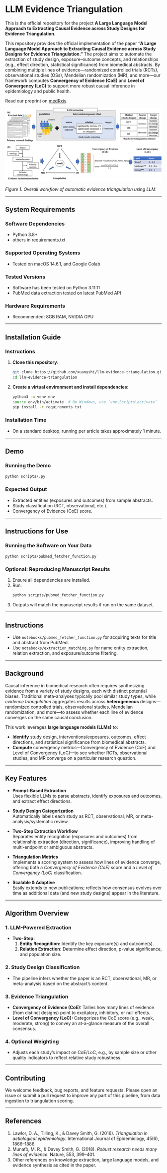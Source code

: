 # LLM Evidence Triangulation

This is the official repository for the project **A Large Language Model Approach to Extracting Causal Evidence across Study Designs for Evidence Triangulation**.

This repository provides the official implementation of the paper **“A Large Language Model Approach to Extracting Causal Evidence across Study Designs for Evidence Triangulation.”** The project aims to automate the extraction of study design, exposure–outcome concepts, and relationships (e.g., effect direction, statistical significance) from biomedical abstracts. By combining multiple lines of evidence—randomized controlled trials (RCTs), observational studies (OSs), Mendelian randomization (MR), and more—our framework computes **Convergency of Evidence (CoE)** and **Level of Convergency (LoC)** to support more robust causal inference in epidemiology and public health.

Read our preprint on [medRxiv](https://www.medrxiv.org/content/10.1101/2024.03.18.24304457v3).

![Figure 1](figures/figure_1.png)

*Figure 1. Overall workflow of automatic evidence triangulation using LLM.*

---

## System Requirements

### Software Dependencies
- Python 3.8+
- others in requirements.txt

### Supported Operating Systems
- Tested on macOS 14.6.1, and Google Colab

### Tested Versions
- Software has been tested on Python 3.11.11
- PubMed data extraction tested on latest PubMed API

### Hardware Requirements
- Recommended: 8GB RAM, NVIDIA GPU 

---

## Installation Guide

### Instructions
1. **Clone this repository**:
   ```bash
   git clone https://github.com/xuanyshi/llm-evidence-triangulation.git
   cd llm-evidence-triangulation
   ```
2. **Create a virtual environment and install dependencies**:
   ```bash
   python3 -m venv env
   source env/bin/activate  # On Windows, use `env\Scripts\activate`
   pip install -r requirements.txt
   ```

### Installation Time
- On a standard desktop, running per article takes approximately 1 minute.

---

## Demo

### Running the Demo
```bash
python scripts/.py
```

### Expected Output
- Extracted entities (exposures and outcomes) from sample abstracts.
- Study classification (RCT, observational, etc.).
- Convergency of Evidence (CoE) score.


---

## Instructions for Use

### Running the Software on Your Data
```bash
python scripts/pubmed_fetcher_function.py 
```

### Optional: Reproducing Manuscript Results
1. Ensure all dependencies are installed.
2. Run:
   ```bash
   python scripts/pubmed_fetcher_function.py
   ```
3. Outputs will match the manuscript results if run on the same dataset.

---

## Instructions

- Use `notebooks/pubmed_fetcher_function.py` for acquiring texts for title and abstract from PubMed.
- Use `notebooks/extraction_matching.py` for name entity extraction, relation extraction, and exposure/outcome filtering.

---

## Background

Causal inference in biomedical research often requires synthesizing evidence from a variety of study designs, each with distinct potential biases. Traditional meta-analyses typically pool similar study types, while *evidence triangulation* aggregates results across **heterogeneous** designs—randomized controlled trials, observational studies, Mendelian randomization, and more—to assess whether each line of evidence converges on the same causal conclusion.

This work leverages **large language models (LLMs)** to:

- **Identify** study design, interventions/exposures, outcomes, effect directions, and statistical significance from biomedical abstracts.  
- **Compute** convergency metrics—Convergency of Evidence (CoE) and Level of Convergency (LoC)—to see whether RCTs, observational studies, and MR converge on a particular research question.

---

## Key Features

- **Prompt-Based Extraction**  
  Uses flexible LLMs to parse abstracts, identify exposures and outcomes, and extract effect directions.

- **Study Design Categorization**  
  Automatically labels each study as RCT, observational, MR, or meta-analysis/systematic review.

- **Two-Step Extraction Workflow**  
  Separates entity recognition (exposures and outcomes) from relationship extraction (direction, significance), improving handling of multi-endpoint or ambiguous abstracts.

- **Triangulation Metrics**  
  Implements a scoring system to assess how lines of evidence converge, offering both a *Convergency of Evidence (CoE)* score and a *Level of Convergency (LoC)* classification.

- **Scalable & Adaptive**  
  Easily extends to new publications; reflects how consensus evolves over time as additional data (and new study designs) appear in the literature.

---

## Algorithm Overview

### 1. LLM-Powered Extraction
- **Two-Step:**
  1. **Entity Recognition:** Identify the key exposure(s) and outcome(s).
  2. **Relation Extraction:** Determine effect direction, p-value significance, and population size.

### 2. Study Design Classification
- The pipeline infers whether the paper is an RCT, observational, MR, or meta-analysis based on the abstract’s content.

### 3. Evidence Triangulation
- **Convergency of Evidence (CoE):** Tallies how many lines of evidence (from distinct designs) point to excitatory, inhibitory, or null effects.
- **Level of Convergency (LoC):** Categorizes the CoE score (e.g., weak, moderate, strong) to convey an at-a-glance measure of the overall consensus.

### 4. Optional Weighting
- Adjusts each study’s impact on CoE/LoC, e.g., by sample size or other quality indicators to reflect relative study robustness.

---

## Contributing

We welcome feedback, bug reports, and feature requests. Please open an issue or submit a pull request to improve any part of this pipeline, from data ingestion to triangulation scoring.

---

## References

1. Lawlor, D. A., Tilling, K., & Davey Smith, G. (2016). *Triangulation in aetiological epidemiology.* International Journal of Epidemiology, 45(6), 1866–1886.
2. Munafò, M. R., & Davey Smith, G. (2018). *Robust research needs many lines of evidence.* Nature, 553, 399–401.
3. Other references on knowledge extraction, large language models, and evidence synthesis as cited in the paper.
